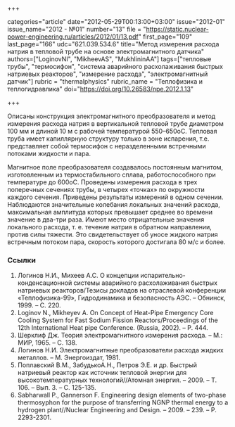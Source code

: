 +++

categories="article"
date="2012-05-29T00:13:00+03:00"
issue="2012-01"
issue_name="2012 - №01"
number="13"
file = "https://static.nuclear-power-engineering.ru/articles/2012/01/13.pdf"
first_page="109"
last_page="166"
udc="621.039.534.6"
title="Метод измерения расхода натрия в тепловой трубе на основе электромагнитного датчика"
authors=["LoginovNI", "MikheevAS", "MukhlininAA"]
tags=["тепловые трубы", "термосифон", "система аварийного расхолаживания быстрых натриевых реакторов", "измерение расхода", "электромагнитный датчик"]
rubric = "thermalphysics"
rubric_name = "Теплофизика и теплогидравлика"
doi="https://doi.org/10.26583/npe.2012.1.13"

+++

Описаны конструкция электромагнитного преобразователя и метод измерения расхода натрия в вертикальной тепловой трубе диаметром 100 мм и длиной 10 м с рабочей температурой 550–650оС. Тепловая труба имеет капиллярную структуру только в зоне испарения, т.е. представляет собой термосифон с неразделенными встречными потоками жидкости и пара.

Магнитное поле преобразователя создавалось постоянным магнитом, изготовленным из термостабильного сплава, работоспособного при температуре до 600оС. Проведены измерения расхода в трех поперечных сечениях трубы, в четырех «точках» по окружности каждого сечения. Приведены результаты измерений в одном сечении. Наблюдаются значительные колебания локальных значений расхода, максимальная амплитуда которых превышает среднее во времени значение в два-три раза. Имеют место отрицательные значения локального расхода, т. е. течение натрия в обратном направлении, против силы тяжести. Это свидетельствует об уносе жидкого натрия встречным потоком пара, скорость которого достигала 80 м/с и более.

### Ссылки

1. Логинов Н.И., Михеев А.С. О концепции испарительно-конденсационной системы аварийного расхолаживания быстрых натриевых реакторов/Тезисы докладов на отраслевой конференции «Теплофизика-99», Гидродинамика и безопасность АЭС. – Обнинск, 1999. – С. 220.
2. Loginov N., Mikheyev A. On Concept of Heat-Pipe Emergency Core Cooling System for Fast Sodium Fission Reactors/Proceedings of the 12th International Heat pipe Conference. (Russia, 2002). – P. 444.
3. Шерклиф Дж. Теория электромагнитного измерения расхода. – М.: МИР, 1965. – С. 138.
4. Логинов Н.И. Электромагнитные преобразователи расхода жидких металлов. – М. Энергоиздат, 1981.
5. Поплавский В.М., ЗабудькоА.Н., Петров Э.Е. и др. Быстрый натриевый реактор как источник тепловой энергии для высокотемпературных технологий//Атомная энергия. – 2009. – Т. 106. – Вып. 3. – С. 125-135.
6. Sabharwall P., Gannerson F. Engineering design elements of two-phase thermosyphon for the purpose of transferring NGNP thermal energy to a hydrogen plant//Nuclear Engineering and Design. – 2009. – 239. – Р. 2293-2301.